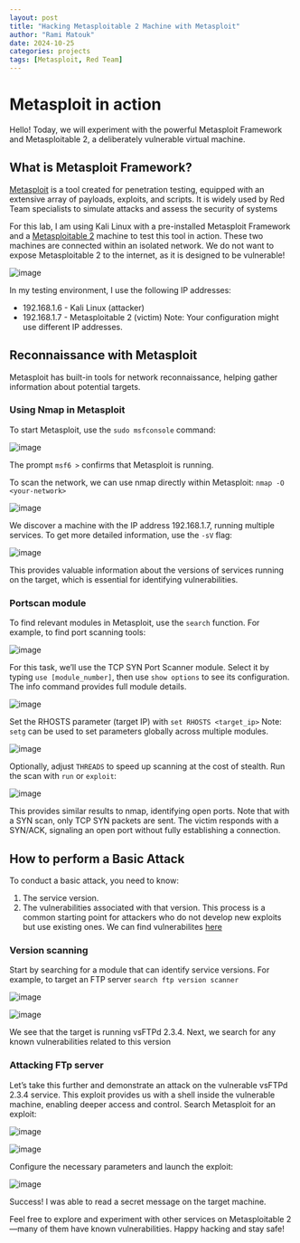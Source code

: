 ```yaml
---
layout: post
title: "Hacking Metasploitable 2 Machine with Metasploit"
author: "Rami Matouk"
date: 2024-10-25
categories: projects
tags: [Metasploit, Red Team]
---
```



# Metasploit in action

Hello! Today, we will experiment with the powerful Metasploit Framework and Metasploitable 2, a deliberately vulnerable virtual machine.

## What is Metasploit Framework?
[Metasploit](https://www.metasploit.com/) is a tool created for penetration testing, equipped with an extensive array of payloads, exploits, and scripts. It is widely used by Red Team specialists to simulate attacks and assess the security of systems

For this lab, I am using Kali Linux with a pre-installed Metasploit Framework and a [Metasploitable 2](https://docs.rapid7.com/metasploit/metasploitable-2/) machine to test this tool in action. These two machines are connected within an isolated network. We do not want to expose Metasploitable 2 to the internet, as it is designed to be vulnerable!

![image](https://github.com/user-attachments/assets/14bc7d8c-03a6-4761-b182-4c77c3eb5057)

In my testing environment, I use the following IP addresses:
- 192.168.1.6 - Kali Linux (attacker)
- 192.168.1.7 - Metasploitable 2 (victim)
Note: Your configuration might use different IP addresses.

## Reconnaissance with Metasploit
Metasploit has built-in tools for network reconnaissance, helping gather information about potential targets.

### Using Nmap in Metasploit

To start Metasploit, use the `sudo msfconsole` command:

![image](https://github.com/user-attachments/assets/5fbfe0b5-9061-4c8e-aef7-5a538262b114)

The prompt `msf6 >` confirms that Metasploit is running.

To scan the network, we can use nmap directly within Metasploit:
```nmap -O <your-network>```

![image](https://github.com/user-attachments/assets/1143a876-dc19-40f0-a8f2-e091a9550a91)

We discover a machine with the IP address 192.168.1.7, running multiple services. To get more detailed information, use the `-sV` flag:

![image](https://github.com/user-attachments/assets/084edb5d-cb68-432b-a36f-0b2b186b2777)

This provides valuable information about the versions of services running on the target, which is essential for identifying vulnerabilities.

### Portscan module
To find relevant modules in Metasploit, use the `search` function. For example, to find port scanning tools:

![image](https://github.com/user-attachments/assets/5435d8d0-cae9-4f99-8225-8a49b211965d)

For this task, we’ll use the TCP SYN Port Scanner module. Select it by typing `use [module_number]`, then use `show options` to see its configuration. The info command provides full module details.

![image](https://github.com/user-attachments/assets/fbaab1e9-357a-491f-80e1-3b1b8310a975)

Set the RHOSTS parameter (target IP) with 
```set RHOSTS <target_ip>```
Note: `setg` can be used to set parameters globally across multiple modules.

![image](https://github.com/user-attachments/assets/86c52691-096d-4210-ae0c-c9b031aa5804)

Optionally, adjust `THREADS` to speed up scanning at the cost of stealth.
Run the scan with `run` or `exploit`:

![image](https://github.com/user-attachments/assets/cda95b80-b730-489e-b128-18ed0573c174)

This provides similar results to nmap, identifying open ports. Note that with a SYN scan, only TCP SYN packets are sent. The victim responds with a SYN/ACK, signaling an open port without fully establishing a connection.

## How to perform a Basic Attack
To conduct a basic attack, you need to know:
1. The service version.
2. The vulnerabilities associated with that version.
This process is a common starting point for attackers who do not develop new exploits but use existing ones. We can find vulnerabilites [here](https://www.exploit-db.com/)

### Version scanning
Start by searching for a module that can identify service versions. For example, to target an FTP server `search ftp version scanner`

![image](https://github.com/user-attachments/assets/b0b34907-8967-49a7-8319-aaef20900138)

![image](https://github.com/user-attachments/assets/35fb4854-a399-481e-a9af-80cabee4c9b1)

We see that the target is running vsFTPd 2.3.4. Next, we search for any known vulnerabilities related to this version

### Attacking FTp server
Let’s take this further and demonstrate an attack on the vulnerable vsFTPd 2.3.4 service. This exploit provides us with a shell inside the vulnerable machine, enabling deeper access and control. Search Metasploit for an exploit:

![image](https://github.com/user-attachments/assets/26f3d679-1598-49a6-a133-8d8c32939e86)

![image](https://github.com/user-attachments/assets/c6e4d09a-5406-471e-b36f-6c4e6942750a)

Configure the necessary parameters and launch the exploit:

![image](https://github.com/user-attachments/assets/9830ce16-c0ff-4367-bb70-51d811e7d07f)

Success! I was able to read a secret message on the target machine.


Feel free to explore and experiment with other services on Metasploitable 2—many of them have known vulnerabilities. Happy hacking and stay safe!
